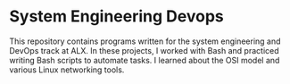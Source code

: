 # System Engineering Devops
This repository contains programs written for the system engineering and DevOps track at ALX. 
In these projects, I worked with Bash and practiced writing Bash scripts to automate tasks. I learned about the OSI model and various Linux networking tools. 
